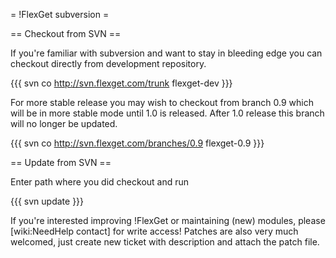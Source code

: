 = !FlexGet subversion =

== Checkout from SVN ==

If you're familiar with subversion and want to stay in bleeding edge you can checkout directly from development repository.

{{{
svn co http://svn.flexget.com/trunk flexget-dev
}}}

For more stable release you may wish to checkout from branch 0.9 which will be in more stable mode until 1.0 is released. After 1.0 release this branch will no longer be updated.

{{{
svn co http://svn.flexget.com/branches/0.9 flexget-0.9
}}}

== Update from SVN ==

Enter path where you did checkout and run

{{{
svn update
}}}

If you're interested improving !FlexGet or maintaining (new) modules, please [wiki:NeedHelp contact] for write access! Patches are also very much welcomed, just create new ticket with description and attach the patch file.
